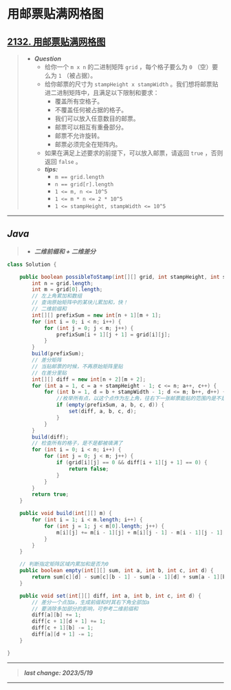 # 用邮票贴满网格图

## [2132. 用邮票贴满网格图](https://leetcode.cn/problems/stamping-the-grid/)

> - ***Question***
>   - 给你一个 `m x n` 的二进制矩阵 `grid` ，每个格子要么为 `0` （空）要么为 `1` （被占据）。
>   - 给你邮票的尺寸为 `stampHeight x stampWidth` 。我们想将邮票贴进二进制矩阵中，且满足以下限制和要求：
>     - 覆盖所有空格子。
>     - 不覆盖任何被占据的格子。
>     - 我们可以放入任意数目的邮票。
>     - 邮票可以相互有重叠部分。
>     - 邮票不允许旋转。
>     - 邮票必须完全在矩阵内。
>   - 如果在满足上述要求的前提下，可以放入邮票，请返回 `true` ，否则返回 `false` 。
>   - ***tips:***
>     - `m == grid.length`
>     - `n == grid[r].length`
>     - `1 <= m, n <= 10^5`
>     - `1 <= m * n <= 2 * 10^5`
>     - `1 <= stampHeight, stampWidth <= 10^5`

---

## *Java*

> - ***二维前缀和 + 二维差分***

```java
class Solution {

    public boolean possibleToStamp(int[][] grid, int stampHeight, int stampWidth) {
        int n = grid.length;
        int m = grid[0].length;
        // 左上角累加和数组
        // 查询原始矩阵中的某块儿累加和，快！
        // 二维前缀和
        int[][] prefixSum = new int[n + 1][m + 1];
        for (int i = 0; i < n; i++) {
            for (int j = 0; j < m; j++) {
                prefixSum[i + 1][j + 1] = grid[i][j];
            }
        }
        build(prefixSum);
        // 差分矩阵
        // 当贴邮票的时候，不再原始矩阵里贴
        // 在差分里贴
        int[][] diff = new int[n + 2][m + 2];
        for (int a = 1, c = a + stampHeight - 1; c <= n; a++, c++) {
            for (int b = 1, d = b + stampWidth - 1; d <= m; b++, d++) {
                //枚举所有点，以这个点作为左上角，往右下一张邮票能贴的范围内是不是全是0，是就贴一张邮票
                if (empty(prefixSum, a, b, c, d)) {
                    set(diff, a, b, c, d);
                }
            }
        }
        build(diff);
        // 检查所有的格子，是不是都被填满了
        for (int i = 0; i < n; i++) {
            for (int j = 0; j < m; j++) {
                if (grid[i][j] == 0 && diff[i + 1][j + 1] == 0) {
                    return false;
                }
            }
        }
        return true;
    }

    public void build(int[][] m) {
        for (int i = 1; i < m.length; i++) {
            for (int j = 1; j < m[0].length; j++) {
                m[i][j] += m[i - 1][j] + m[i][j - 1] - m[i - 1][j - 1];
            }
        }
    }

    // 判断指定矩阵区域内累加和是否为0
    public boolean empty(int[][] sum, int a, int b, int c, int d) {
        return sum[c][d] - sum[c][b - 1] - sum[a - 1][d] + sum[a - 1][b - 1] == 0;
    }

    public void set(int[][] diff, int a, int b, int c, int d) {
        // 差分一个点加a，生成前缀和时其右下角全部加a
        // 要消除多加部分的影响，可参考二维前缀和
        diff[a][b] += 1;
        diff[c + 1][d + 1] += 1;
        diff[c + 1][b] -= 1;
        diff[a][d + 1] -= 1;
    }

}
```

---

> ***last change: 2023/5/19***

---
